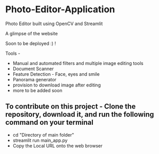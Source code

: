 # Photo-Editor-Application
Photo Editor built using OpenCV and Streamlit

A glimpse of the website



Soon to be deployed :) !

Tools - 

- Manual and automated filters and multiple image editing tools
- Document Scanner
- Feature Detection - Face, eyes and smile
- Panorama generator
- provision to download image after editing
- more to be added soon

## To contribute on this project - Clone the repository, download it, and run the following command on your terminal

- cd "Directory of main folder"
- streamlit run main_app.py
- Copy the Local URL onto the web browser
